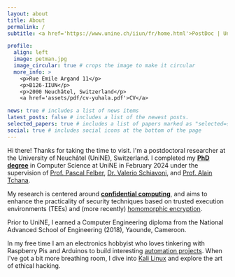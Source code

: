 ```yaml
---
layout: about
title: About
permalink: /
subtitle: <a href='https://www.unine.ch/iiun/fr/home.html'>PostDoc | University of Neuchâtel</a>

profile:
  align: left
  image: petman.jpg
  image_circular: true # crops the image to make it circular  
  more_info: >
    <p>Rue Emile Argand 11</p>
    <p>B126-IIUN</p>   
    <p>2000 Neuchâtel, Switzerland</p>
    <a href='assets/pdf/cv-yuhala.pdf'>CV</a>

news: true # includes a list of news items
latest_posts: false # includes a list of the newest posts.
selected_papers: true # includes a list of papers marked as "selected={true}"
social: true # includes social icons at the bottom of the page
---
```


Hi there! Thanks for taking the time to visit. I'm a postdoctoral researcher at the University of Neuchâtel (UniNE), Switzerland. I completed my **[PhD degree](assets/pdf/thesis-peterson-yuhala.pdf)** in Computer Science at UniNE in February 2024 under the supervision of [Prof. Pascal Felber](http://members.unine.ch/pascal.felber/index.html), [Dr. Valerio Schiavoni](http://members.unine.ch/valerio.schiavoni/), and [Prof. Alain Tchana](https://perso.ens-lyon.fr/alain.tchana/).

My research is centered around **[confidential computing](https://www.ibm.com/topics/confidential-computing)**, and aims to enhance the practicality of security techniques based on trusted execution environments (TEEs) and (more recently) [homomorphic encryption](https://www.ibm.com/topics/homomorphic-encryption#:~:text=Use%20cases-,Products,without%20needing%20to%20decrypt%20it.). 
<!---I propose tools and techniques to facilitate adoption and enhance performance of TEE technologies like Intel SGX and ARM TrustZone.-->

Prior to UniNE, I earned a Computer Engineering diploma from the National Advanced School of Engineering (2018), Yaounde, Cameroon.

In my free time I am an electronics hobbyist who loves tinkering with Raspberry Pis and Arduinos to build interesting [automation projects](https://github.com/Yuhala/pbl-electronics). When I've got a bit more breathing room, I dive into [Kali Linux](https://www.kali.org/) and explore the art of ethical hacking.



